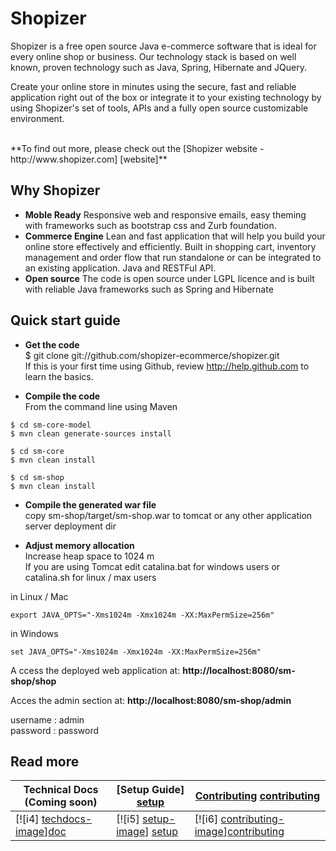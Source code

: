 # Shopizer

Shopizer is a free open source Java e-commerce software that is ideal for every online shop or business. Our technology stack is based on well known, proven technology such as Java, Spring, Hibernate and JQuery. 

Create your online store in minutes using the secure, fast and reliable application right out of the box or integrate it to your existing technology by using Shopizer's set of tools, APIs and a fully open source customizable environment.

<br/>
**To find out more, please check out the [Shopizer website - http://www.shopizer.com] [website]**

## Why Shopizer

* **Moble Ready** Responsive web and responsive emails, easy theming with frameworks such as bootstrap css and Zurb foundation.
* **Commerce Engine** Lean and fast application that will help you build your online store effectively and efficiently. Built in shopping cart, inventory management and order flow that run standalone or can be integrated to an existing application. Java and RESTFul API. 
* **Open source** The code is open source under LGPL licence and is built with reliable Java frameworks such as Spring and Hibernate  

## Quick start guide

* **Get the code**<br/>
$ git clone git://github.com/shopizer-ecommerce/shopizer.git <br/>If this is your first time using Github, review http://help.github.com to learn the basics.

* **Compile the code**<br/>
From the command line using Maven

```
$ cd sm-core-model
$ mvn clean generate-sources install

$ cd sm-core
$ mvn clean install

$ cd sm-shop
$ mvn clean install
```
* **Compile the generated war file**<br/>
copy sm-shop/target/sm-shop.war to tomcat or any other application server deployment dir

* **Adjust memory allocation**<br/>
Increase heap space to 1024 m<br/>
If you are using Tomcat edit catalina.bat for windows users or catalina.sh for linux / max users

in Linux / Mac

```
export JAVA_OPTS="-Xms1024m -Xmx1024m -XX:MaxPermSize=256m" 
```

in Windows

```
set JAVA_OPTS="-Xms1024m -Xmx1024m -XX:MaxPermSize=256m" 
```
A
ccess the deployed web application at: **http://localhost:8080/sm-shop/shop**

Acces the admin section at: **http://localhost:8080/sm-shop/admin**

username : admin<br/>
password : password

## Read more

| **Technical Docs (Coming soon)**        | **[Setup Guide] [setup]**     | **[Contributing] [contributing]**           |
|-----------------------------------------|-------------------------------|---------------------------------------------|
| [![i4] [techdocs-image]][doc]                  | [![i5] [setup-image]] [setup]     | [![i6] [contributing-image]][contributing]                |


[agility-image]: http://umeshawasthi.github.io/shopizer-documentation/images/agility.PNG
[community-image]: http://umeshawasthi.github.io/shopizer-documentation/images/community.PNG
[portability-image]: http://umeshawasthi.github.io/shopizer-documentation/images/portability.PNG
[website]: http://www.shopizer.com

[setup]:https://github.com/shopizer-ecommerce/shopizer/wiki/Setup
[contributing]:https://github.com/shopizer-ecommerce/shopizer/wiki/Contribution
[doc]:https://github.com/shopizer-ecommerce/shopizer
[techdocs-image]: http://umeshawasthi.github.io/shopizer-documentation/images/document.png
[setup-image]: http://umeshawasthi.github.io/shopizer-documentation/images/setup.png
[contributing-image]: http://umeshawasthi.github.io/shopizer-documentation/images/document.png

